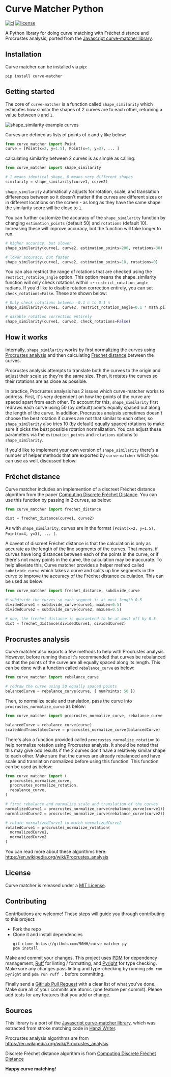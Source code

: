 # Curve Matcher Python

[![ci](https://img.shields.io/github/actions/workflow/status/90HH/curve-matcher-py/ci.yaml?branch=main)](https://github.com/90HH/curve-matcher-py)
[![license](https://badgen.net/static/license/MIT/blue)](https://opensource.org/licenses/MIT)

A Python library for doing curve matching with Fréchet distance and Procrustes analysis, ported from the [Javascript curve-matcher library](https://github.com/90HH/curve-matcher-py).

## Installation

Curve matcher can be installed via pip:

```
pip install curve-matcher
```

## Getting started

The core of `curve-matcher` is a function called `shape_similarity` which estimates how similar the shapes of 2 curves are to each other, returning a value between `0` and `1`.

![shape_similarity example curves](http://misc-cdn-assets.s3-us-west-2.amazonaws.com/shape_similarity.png)

Curves are defined as lists of points of `x` and `y` like below:

```python
from curve_matcher import Point
curve = [Point(x=2, y=1.5), Point(x=4, y=3), ... ]
```

calculating similarity between 2 curves is as simple as calling:

```python
from curve_matcher import shape_similarity

# 1 means identical shape, 0 means very different shapes
similarity = shape_similarity(curve1, curve2)
```

`shape_similarity` automatically adjusts for rotation, scale, and translation differences between so it doesn't matter if the curves are different sizes or in different locations on the screen - as long as they have the same shape the similarity score will be close to `1`.

You can further customize the accuracy of the `shape_similarity` function by changing `estimation_points` (default 50) and `rotations` (default 10). Increasing these will improve accuracy, but the function will take longer to run.

```python
# higher accuracy, but slower
shape_similarity(curve1, curve2, estimation_points=200, rotations=30)

# lower accuracy, but faster
shape_similarity(curve1, curve2, estimation_points=10, rotations=0)
```

You can also restrict the range of rotations that are checked using the `restrict_rotation_angle` option. This option means the shape_similarity function will only check rotations within +- `restrict_rotation_angle` radians. If you'd like to disable rotation correction entirely, you can set `check_rotations=False`. These are shown below:

```python
# Only check rotations between -0.1 π to 0.1 π
shape_similarity(curve1, curve2, restrict_rotation_angle=0.1 * math.pi)

# disable rotation correction entirely
shape_similarity(curve1, curve2, check_rotations=False)
```

## How it works

Internally, `shape_similarity` works by first normalizing the curves using [Procrustes analysis](https:#en.wikipedia.org/wiki/Procrustes_analysis) and then calculating [Fréchet distance](https:#en.wikipedia.org/wiki/Fr%C3%A9chet_distance) between the curves.

Procrustes analysis attempts to translate both the curves to the origin and adjust their scale so they're the same size. Then, it rotates the curves so their rotations are as close as possible.

In practice, Procrustes analysis has 2 issues which curve-matcher works to address.
First, it's very dependent on how the points of the curve are spaced apart from each other. To account for this, `shape_similarity` first redraws each curve using 50 (by default) points equally spaced out along the length of the curve. In addition, Procrustes analysis sometimes doesn't choose the best rotation if curves are not that similar to each other, so `shape_similarity` also tries 10 (by default) equally spaced rotations to make sure it picks the best possible rotation normalization. You can adjust these parameters via the `estimation_points` and `rotations` options to `shape_similarity`.

If you'd like to implement your own version of `shape_similarity` there's a number of helper methods that are exported by `curve-matcher` which you can use as well, discussed below:

## Fréchet distance

Curve matcher includes an implemention of a discreet Fréchet distance algorithm from the paper [Computing Discrete Fréchet Distance](http:#www.kr.tuwien.ac.at/staff/eiter/et-archive/cdtr9464.pdf). You can use this function by passing in 2 curves, as below:

```python
from curve_matcher import frechet_distance

dist = frechet_distance(curve1, curve2)
```

As with `shape_similarity`, curves are in the format `[Point(x=2, y=1.5), Point(x=4, y=3), ... ]`.

A caveat of discreet Fréchet distance is that the calculation is only as accurate as the length of the line segments of the curves. That means, if curves have long distances between each of the points in the curve, or if there's not many points in the curve, the calculation may be inaccurate. To help alleviate this, Curve matcher provides a helper method called `subdivide_curve` which takes a curve and splits up line segments in the curve to improve the accuracy of the Fréchet distance calculation. This can be used as below:

```python
from curve_matcher import frechet_distance, subdivide_curve

# subdivide the curves so each segment is at most length 0.5
dividedCurve1 = subdivide_curve(curve1, maxLen=0.5)
dividedCurve2 = subdivide_curve(curve2, maxLen=0.5)

# now, the frechet distance is guaranteed to be at most off by 0.5
dist = frechet_distance(dividedCurve1, dividedCurve2)
```

## Procrustes analysis

Curve matcher also exports a few methods to help with Procrustes analysis. However, before running these it's recommended that curves be rebalanced so that the points of the curve are all equally spaced along its length. This can be done with a function called `rebalance_curve` as below:

```python
from curve_matcher import rebalance_curve

# redraw the curve using 50 equally spaced points
balancedCurve = rebalance_curve(curve, { numPoints: 50 })
```

Then, to normalize scale and translation, pass the curve into `procrustes_normalize_curve` as below:

```python
from curve_matcher import procrustes_normalize_curve, rebalance_curve

balancedCurve = rebalance_curve(curve)
scaledAndTranslatedCurve = procrustes_normalize_curve(balancedCurve)
```

There's also a function provided called `procrustes_normalize_rotation` to help normalize rotation using Procrustes analysis. It should be noted that this may give odd results if the 2 curves don't have a relatively similar shape to each other. Make sure that the curves are already rebalanced and have scale and translation normalized before using this function. This function can be used as below:

```python
from curve_matcher import (
  procrustes_normalize_curve,
  procrustes_normalize_rotation,
  rebalance_curve,
)

# first rebalance and normalize scale and translation of the curves
normalizedCurve1 = procrustes_normalize_curve(rebalance_curve(curve1))
normalizedCurve2 = procrustes_normalize_curve(rebalance_curve(curve2))

# rotate normalizedCurve1 to match normalizedCurve2
rotatedCurve1 = procrustes_normalize_rotation(
  normalizedCurve1,
  normalizedCurve2
)
```

You can read more about these algorithms here: https://en.wikipedia.org/wiki/Procrustes_analysis

## License

Curve matcher is released under a [MIT License](https://opensource.org/licenses/MIT).

## Contributing

Contributions are welcome! These steps will guide you through contributing to this project:

- Fork the repo
- Clone it and install dependencies
  ```
  git clone https://github.com/90HH/curve-matcher-py
  pdm install
  ```

Make and commit your changes. This project uses [PDM](https://pdm-project.org/latest/) for dependency management, [Ruff](https://docs.astral.sh/ruff/) for linting / formatting, and [Pyright](https://github.com/microsoft/pyright) for type checking. Make sure any changes pass linting and type-checking by running `pdm run pyright` and `pdm run ruff .` before committing.

Finally send a [GitHub Pull Request](https://github.com/90HH/curve-matcher-py/compare?expand=1) with a clear list of what you've done. Make sure all of your commits are atomic (one feature per commit). Please add tests for any features that you add or change.

## Sources

This library is a port of the [Javascript curve-matcher library](https://github.com/chanind/curve-matcher), which was extracted from stroke matching code in [Hanzi Writer](https://chanind.github.io/hanzi-writer).

Procrustes analysis algorithms are from https://en.wikipedia.org/wiki/Procrustes_analysis

Discrete Fréchet distance algorithm is from [Computing Discrete Fréchet Distance](http://www.kr.tuwien.ac.at/staff/eiter/et-archive/cdtr9464.pdf)

**Happy curve matching!**
